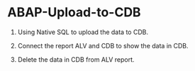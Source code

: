 # ABAP-Upload-to-CDB

1. Using Native SQL to upload the data to CDB.

2. Connect the report ALV and CDB to show the data in CDB.

3. Delete the data in CDB from ALV report.

